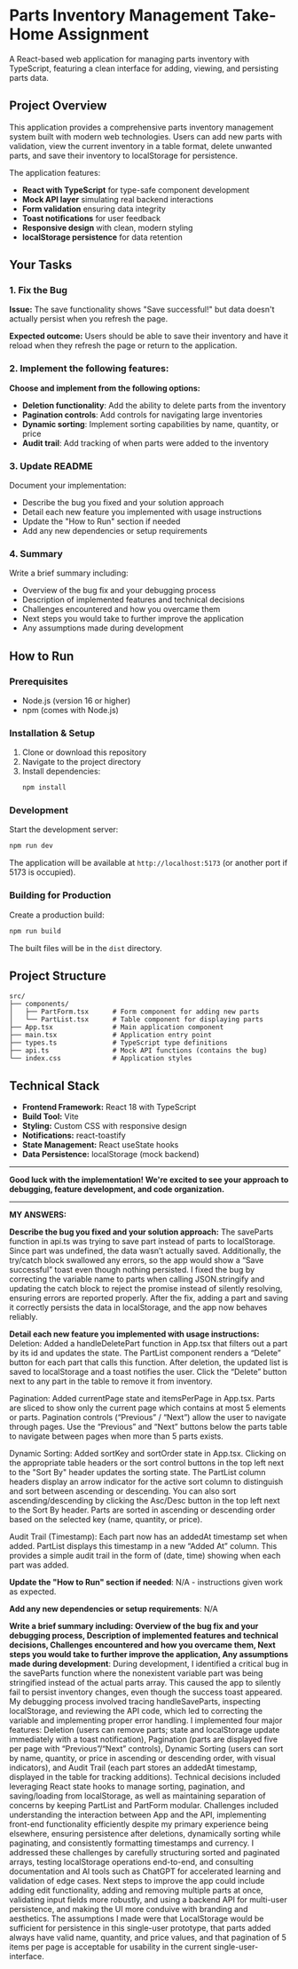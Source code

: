 # Parts Inventory Management Take-Home Assignment

A React-based web application for managing parts inventory with TypeScript, featuring a clean interface for adding, viewing, and persisting parts data.

## Project Overview

This application provides a comprehensive parts inventory management system built with modern web technologies. Users can add new parts with validation, view the current inventory in a table format, delete unwanted parts, and save their inventory to localStorage for persistence.

The application features:
- **React with TypeScript** for type-safe component development
- **Mock API layer** simulating real backend interactions
- **Form validation** ensuring data integrity
- **Toast notifications** for user feedback
- **Responsive design** with clean, modern styling
- **localStorage persistence** for data retention

## Your Tasks

### 1. Fix the Bug
**Issue:** The save functionality shows "Save successful!" but data doesn't actually persist when you refresh the page.

**Expected outcome:** Users should be able to save their inventory and have it reload when they refresh the page or return to the application.

### 2. Implement the following features:
**Choose and implement from the following options:**

- **Deletion functionality**: Add the ability to delete parts from the inventory
- **Pagination controls**: Add controls for navigating large inventories  
- **Dynamic sorting**: Implement sorting capabilities by name, quantity, or price
- **Audit trail**: Add tracking of when parts were added to the inventory

### 3. Update README
Document your implementation:
- Describe the bug you fixed and your solution approach
- Detail each new feature you implemented with usage instructions
- Update the "How to Run" section if needed
- Add any new dependencies or setup requirements

### 4. Summary
Write a brief summary including:
- Overview of the bug fix and your debugging process
- Description of implemented features and technical decisions
- Challenges encountered and how you overcame them
- Next steps you would take to further improve the application
- Any assumptions made during development

## How to Run

### Prerequisites
- Node.js (version 16 or higher)
- npm (comes with Node.js)

### Installation & Setup
1. Clone or download this repository
2. Navigate to the project directory
3. Install dependencies:
   ```bash
   npm install
   ```

### Development
Start the development server:
```bash
npm run dev
```

The application will be available at `http://localhost:5173` (or another port if 5173 is occupied).

### Building for Production
Create a production build:
```bash
npm run build
```

The built files will be in the `dist` directory.

## Project Structure

```
src/
├── components/
│   ├── PartForm.tsx      # Form component for adding new parts
│   └── PartList.tsx      # Table component for displaying parts
├── App.tsx               # Main application component
├── main.tsx              # Application entry point
├── types.ts              # TypeScript type definitions
├── api.ts                # Mock API functions (contains the bug)
└── index.css             # Application styles
```

## Technical Stack

- **Frontend Framework:** React 18 with TypeScript
- **Build Tool:** Vite
- **Styling:** Custom CSS with responsive design
- **Notifications:** react-toastify
- **State Management:** React useState hooks
- **Data Persistence:** localStorage (mock backend)

---

**Good luck with the implementation! We're excited to see your approach to debugging, feature development, and code organization.**
___________

**MY ANSWERS:**

**Describe the bug you fixed and your solution approach:**
The saveParts function in api.ts was trying to save part instead of parts to localStorage. Since part was undefined, the data wasn’t actually saved. Additionally, the try/catch block swallowed any errors, so the app would show a “Save successful” toast even though nothing persisted. I fixed the bug by correcting the variable name to parts when calling JSON.stringify and updating the catch block to reject the promise instead of silently resolving, ensuring errors are reported properly. After the fix, adding a part and saving it correctly persists the data in localStorage, and the app now behaves reliably.

**Detail each new feature you implemented with usage instructions:**
Deletion: Added a handleDeletePart function in App.tsx that filters out a part by its id and updates the state. The PartList component renders a “Delete” button for each part that calls this function. After deletion, the updated list is saved to localStorage and a toast notifies the user. Click the “Delete” button next to any part in the table to remove it from inventory.

Pagination: Added currentPage state and itemsPerPage in App.tsx. Parts are sliced to show only the current page which contains at most 5 elements or parts. Pagination controls (“Previous” / “Next”) allow the user to navigate through pages. Use the “Previous” and “Next” buttons below the parts table to navigate between pages when more than 5 parts exists.

Dynamic Sorting: Added sortKey and sortOrder state in App.tsx. Clicking on the appropriate table headers or the sort control buttons in the top left next to the "Sort By" header updates the sorting state. The PartList column headers display an arrow indicator for the active sort column to distinguish and sort between ascending or descending. You can also sort ascending/descending by clicking the Asc/Desc button in the top left next to the Sort By header. Parts are sorted in ascending or descending order based on the selected key (name, quantity, or price). 

Audit Trail (Timestamp): Each part now has an addedAt timestamp set when added. PartList displays this timestamp in a new “Added At” column. This provides a simple audit trail in the form of (date, time) showing when each part was added. 

**Update the "How to Run" section if needed**:
N/A - instructions given work as expected.

**Add any new dependencies or setup requirements**:
N/A

**Write a brief summary including: Overview of the bug fix and your debugging process, Description of implemented features and technical decisions, Challenges encountered and how you overcame them, Next steps you would take to further improve the application, Any assumptions made during development**:
During development, I identified a critical bug in the saveParts function where the nonexistent variable part was being stringified instead of the actual parts array. This caused the app to silently fail to persist inventory changes, even though the success toast appeared. My debugging process involved tracing handleSaveParts, inspecting localStorage, and reviewing the API code, which led to correcting the variable and implementing proper error handling. I implemented four major features: Deletion (users can remove parts; state and localStorage update immediately with a toast notification), Pagination (parts are displayed five per page with “Previous”/“Next” controls), Dynamic Sorting (users can sort by name, quantity, or price in ascending or descending order, with visual indicators), and Audit Trail (each part stores an addedAt timestamp, displayed in the table for tracking additions). Technical decisions included leveraging React state hooks to manage sorting, pagination, and saving/loading from localStorage, as well as maintaining separation of concerns by keeping PartList and PartForm modular. Challenges included understanding the interaction between App and the API, implementing front-end functionality efficiently despite my primary experience being elsewhere, ensuring persistence after deletions, dynamically sorting while paginating, and consistently formatting timestamps and currency. I addressed these challenges by carefully structuring sorted and paginated arrays, testing localStorage operations end-to-end, and consulting documentation and AI tools such as ChatGPT for accelerated learning and validation of edge cases. Next steps to improve the app could include adding edit functionality, adding and removing multiple parts at once, validating input fields more robustly, and using a backend API for multi-user persistence, and making the UI more conduive with branding and aesthetics. The assumptions I made were that LocalStorage would be sufficient for persistence in this single-user prototype, that parts added always have valid name, quantity, and price values, and that pagination of 5 items per page is acceptable for usability in the current single-user-interface.
